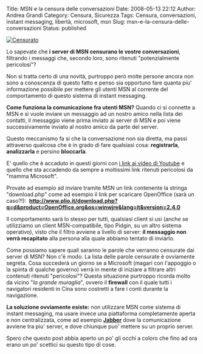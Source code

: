 Title: MSN e la censura delle conversazioni
Date: 2008-05-13 22:12
Author: Andrea Grandi
Category: Censura, Sicurezza
Tags: Censura, conversazioni, instant messaging, libertà, microsoft, msn
Slug: msn-e-la-censura-delle-conversazioni
Status: published

[![Censurato]({static}/images/2008/05/censura.thumbnail.jpg)]()

Lo sapevate che **i server di MSN censurano le vostre conversazioni**,
filtrando i messaggi che, secondo loro, sono ritenuti "potenzialmente
pericolosi"?

Non si tratta certo di una novità, purtroppo però molte persone ancora
non sono a conoscenza di questo fatto e penso sia opportuno fare quanta
piu' informazione possibile per mettere gli utenti MSN al corrente del
comportamento di questo sistema di instant messaging.

**Come funziona la comunicazione fra utenti MSN?** Quando ci si connette
a MSN e si vuole inviare un messaggio ad un nostro amico nella lista dei
contatti, il messaggio viene prima inviato ai server di MSN e poi viene
successivamente inviato al nostro amico da parte del server.

Questo meccanismo fa si che la conversazione non sia diretta, ma passi
attraverso qualcosa che è in grado di fare qualsiasi cosa:
**registrarla**, **analizzarla** e persino **bloccarla**.

E' quello che è accaduto in questi giorni con [i link ai video di Youtube](http://www.betadaily.com/2008/05/10/microsoft-starts-blocking-youtube-links-from-being-shared-on-msn-and-windows-live-messenger/)
e quello che sta accadendo da sempre a moltissimi link ritenuti
pericolosi da "mamma Microsoft".

Provate ad esempio ad inviare tramite MSN un link contenente la stringa
"download.php" come ad esempio il link per scaricare OpenOffice (sarà un
caso?!): 
**http://www.plio.it/download.php?q=d&product=OpenOffice.org&os=winwjre&lang=it&version=2.4.0**

Il comportamento sarà lo stesso per tutti, qualsiasi client si usi
(anche se utilizziamo un client MSN-compatibile, tipo Pidgin, su un
altro sistema operativo), visto che il filtro avviene a livello di
server: **il messaggio non verrà recapitato** alla persona alla quale
abbiamo tentato di inviarlo.

Come possiamo sapere quali saranno le parole che verranno censurate dai
server di MSN? Non c'è modo. La lista delle parole censurate è
ovviamente segreta. Cosa succederà un giorno se a Microsoft (magari con
l'appoggio o la spinta di qualche governo) verrà in mente di iniziare a
filtrare altri contenuti ritenuti "pericolosi"? Questa situazione
purtroppo ricorda molto da vicino "*la grande muraglia*", ovvero il
**firewall** con il quale tutti i navigatori residenti in Cina sono
costretti a fare i conti durante la navigazione.

**La soluzione ovviamente esiste:** non utilizzare MSN come sistema di
instant messaging, ma usare invece una piattaforma completamente aperta
e non centralizzata, come ad esempio [**Jabber**](http://www.jabber.org/) dove la comunicazione avviene tra
piu' server, e dove chiunque puo' mettere su un proprio server.

Spero che questo post abbia aperto un po' gli occhi a coloro che fino ad
ora erano un po' scettici su questo tipo di cose.
